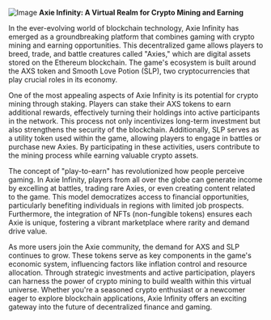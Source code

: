 
![Image](https://github.com/user-attachments/assets/b8266eee-691e-4ee1-99ef-bfa10d234fd4)
**Axie Infinity: A Virtual Realm for Crypto Mining and Earning**

In the ever-evolving world of blockchain technology, Axie Infinity has emerged as a groundbreaking platform that combines gaming with crypto mining and earning opportunities. This decentralized game allows players to breed, trade, and battle creatures called "Axies," which are digital assets stored on the Ethereum blockchain. The game's ecosystem is built around the AXS token and Smooth Love Potion (SLP), two cryptocurrencies that play crucial roles in its economy.

One of the most appealing aspects of Axie Infinity is its potential for crypto mining through staking. Players can stake their AXS tokens to earn additional rewards, effectively turning their holdings into active participants in the network. This process not only incentivizes long-term investment but also strengthens the security of the blockchain. Additionally, SLP serves as a utility token used within the game, allowing players to engage in battles or purchase new Axies. By participating in these activities, users contribute to the mining process while earning valuable crypto assets.

The concept of "play-to-earn" has revolutionized how people perceive gaming. In Axie Infinity, players from all over the globe can generate income by excelling at battles, trading rare Axies, or even creating content related to the game. This model democratizes access to financial opportunities, particularly benefiting individuals in regions with limited job prospects. Furthermore, the integration of NFTs (non-fungible tokens) ensures each Axie is unique, fostering a vibrant marketplace where rarity and demand drive value.

As more users join the Axie community, the demand for AXS and SLP continues to grow. These tokens serve as key components in the game's economic system, influencing factors like inflation control and resource allocation. Through strategic investments and active participation, players can harness the power of crypto mining to build wealth within this virtual universe. Whether you're a seasoned crypto enthusiast or a newcomer eager to explore blockchain applications, Axie Infinity offers an exciting gateway into the future of decentralized finance and gaming.